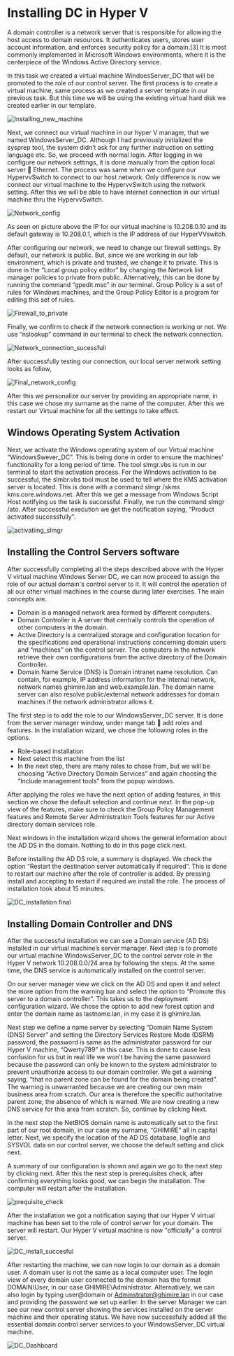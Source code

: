 # Installing DC in Hyper V

A domain controller is a network server that is responsible for allowing the host access to domain resources. It authenticates users, stores user account information, and enforces security policy for a domain.[3] It is most commonly implemented in Microsoft Windows environments, where it is the centerpiece of the Windows Active Directory service.

In this task we created a virtual machine WindoesServer_DC that will be promoted to the role of our control server. The first process is to create a virtual machine, same process as we created a server template in our previous task. But this time we will be using the existing virtual hard disk we created earlier in our template.

 ![Installing_new_machine](https://github.com/bishwasghimire22/windowsserver/assets/144313610/a8b4a18c-4e6b-45f8-810f-fb6d90aa7528)


Next, we connect our virtual machine in our hyper V manager, that we named WindowsServer_DC.  Although I had previously initialized the sysprep tool, the system didn’t ask for any further instruction on setting language etc. So, we proceed with normal login. After logging in we configure our network settings, it is done manually from the option local server  Ethernet. The process was same when we configure our HypervvSwitch to connect to our host network. Only difference is now we connect our virtual machine to the HypervvSwitch using the network setting. After this we will be able to have internet connection in our virtual machine thru the HypervvSwitch.
 
![Network_config](https://github.com/bishwasghimire22/windowsserver/assets/144313610/bae20e23-d538-4b51-937c-d28f0d9e334f)


As seen on picture above the IP for our virtual machine is 10.208.0.10 and its default gateway is 10.208.0.1, which is the IP address of our HyperVVswitch.

After configuring our network, we need to change our firewall settings. By default, our network is public. But, since we are working in our lab environment, which is private and trusted, we change it to private. This is done in the “Local group policy editor” by changing the Network list manager policies to private from public. Alternatively, this can be done by running the command “gpedit.msc” in our terminal. Group Policy is a set of rules for Windows machines, and the Group Policy Editor is a program for editing this set of rules.
 
![Firewall_to_private](https://github.com/bishwasghimire22/windowsserver/assets/144313610/10035aa9-8b05-454d-955d-64589970bd1e)


Finally, we confirm to check if the network connection is working or not. We use “nslookup” command in our terminal to check the network connection.
 
![Network_connection_sucessfull](https://github.com/bishwasghimire22/windowsserver/assets/144313610/86fcd65b-93cb-47b9-8f3b-39b0a20df811)

After successfully testing our connection, our local server network setting looks as follow,

![Final_network_config](https://github.com/bishwasghimire22/windowsserver/assets/144313610/1a8148fb-0240-4021-81e8-2baaac7fc3fa)


After this we personalize our server by providing an appropriate name, in this case we chose my surname as the name of the computer. After this we restart our Virtual machine for all the settings to take effect.

## Windows Operating System Activation

Next, we activate the Windows operating system of our Virtual machine “WindowsSwever_DC”. This is being done in order to ensure the machines’ functionality for a long period of time. The tool slmgr.vbs is run in our terminal to start the activation process. For the Windows activation to be successful, the slmbr.vbs tool must be used to tell where the KMS activation server is located. This is done with a command slmgr /skms kms.core.windows.net.  After this we get a message from Windows Script Host notifying us the task is successful. Finally, we run the command slmgr /ato. After successful execution we get the notification saying, “Product activated successfully”.
 

![activatiing_slmgr](https://github.com/bishwasghimire22/windowsserver/assets/144313610/1056d578-1be7-427f-a1cd-0a836f1087cf)

## Installing the Control Servers software

After successfully completing all the steps described above with the Hyper V virtual machine Windows Server DC, we can now proceed to assign the role of our actual domain's control server to it. It will control the operation of all our other virtual machines in the course during later exercises. The main concepts are.

* Domain is a managed network area formed by different computers.
* Domain Controller is A server that centrally controls the operation of other computers in the domain.
* Active Directory is a centralized storage and configuration location for the specifications and operational instructions concerning domain users and “machines” on the control server. The computers in the network retrieve their own configurations from the active directory of the Domain Controller. 
* Domain Name Service (DNS) is Domain intranet name resolution. Can contain, for example, IP address information for the internal network, network names ghimire.lan and web.example.lan. The domain name server can also resolve public/external network addresses for domain machines if the network administrator allows it.

The first step is to add the role to our WindowsServer_DC server. It is done from the server manager window, under mange tab  add roles and features. In the installation wizard, we chose the following roles in the options.

* Role-based installation
* Next select this machine from the list
* In the next step, there are many roles to chose from, but we will be choosing “Active Directory Domain Services” and again choosing the “Include management tools” from the popup windows.
  
After applying the roles we have the next option of adding features, in this section we chose the default selection and continue next. In the pop-up view of the features, make sure to check the Group Policy Management features and Remote Server Administration Tools features for our Active directory domain services role.

Next windows in the installation wizard shows the general information about the AD DS in the domain. Nothing to do in this page click next.

Before installing the AD DS role, a summary is displayed. We check the option “Restart the destination server automatically if required”. This is done to restart our machine after the role of controller is added. By pressing install and accepting to restart if required we install the role. The process of installation took about 15 minutes.
 
![DC_installation final](https://github.com/bishwasghimire22/windowsserver/assets/144313610/b27d7356-dfce-4c4e-93bb-2cbf7247ff92)

## Installing Domain Controller and DNS

After the successful installation we can see a Domain service (AD DS) installed in our virtual machine’s server manager. Next step is to promote our virtual machine WindowsServer_DC to the control server role in the Hyper V network 10.208.0.0/24 area by following the steps. At the same time, the DNS service is automatically installed on the control server.

On our server manager view we click on the AD DS and open it and select the more option from the warning bar and select the option to “Promote this server to a domain controller”. This takes us to the deployment configuration wizard. We chose the option to add new forest option and enter the domain name as lastname.lan, in my case it is ghimire.lan. 

Next step we define a name server by selecting “Domain Name System (DNS) Server” and setting the Directory Services Restore Mode (DSRM) password, the password is same as the administrator password for our Hyper V machine, “Qwerty789” in this case. This is done to cause less confusion for us but in real life we won’t be having the same password because the password can only be known to the system administrator to prevent unauthorize access to our domain controller. We get a warning saying, “that no parent zone can be found for the domain being created”. The warning is unwarranted because we are creating our own main business area from scratch. Our area is therefore the specific authoritative parent zone, the absence of which is warned. We are now creating a new DNS service for this area from scratch. So, continue by clicking Next.

In the next step the NetBIOS domain name is automatically set to the first part of our root domain, in our case my surname, “GHIMIRE” all in capital letter. Next, we specify the location of the AD DS database, logfile and SYSVOL data on our control server, we choose the default setting and click next.

A summary of our configuration is shown and again we go to the next step by clicking next. After this the next step is prerequisites check, after confirming everything looks good, we can begin the installation. The computer will restart after the installation.
 
![prequisite_check](https://github.com/bishwasghimire22/windowsserver/assets/144313610/0f727571-c994-4d78-8222-83dc1c18cc08)

After the installation we got a notification saying that our Hyper V virtual machine has been set to the role of control server for your domain. The server will restart. Our Hyper V virtual machine is now "officially" a control server.
 
![DC_install_succesful](https://github.com/bishwasghimire22/windowsserver/assets/144313610/bf255c47-60c8-4497-b709-cf11ab800b90)

After restarting the machine, we can now login to our domain as a domain user. A domain user is not the same as a local computer user. The login view of every domain user connected to the domain has the format DOMAIN\User, in our case GHIMIRE\Administrator. Alternatively, we can also login by typing user@domain or Adminstrator@ghimire.lan in our case and providing the password we set up earlier. In the server Manager we can see our new control server showing the services installed on the server machine and their operating status. We have now successfully added all the essential domain control server services to your WindowsServer_DC virtual machine.
 
![DC_Dashboard](https://github.com/bishwasghimire22/windowsserver/assets/144313610/5eb4eb48-1728-4eac-bf6e-1f7eef72d384)








